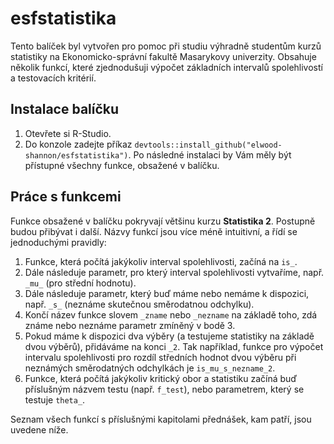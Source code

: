 # esfstatistika

Tento balíček byl vytvořen pro pomoc při studiu výhradně studentům kurzů statistiky na Ekonomicko-správní fakultě Masarykovy univerzity. Obsahuje několik funkcí, které zjednodušuji výpočet základních intervalů spolehlivostí a testovacích kritérií.

## Instalace balíčku

1. Otevřete si R-Studio.
2. Do konzole zadejte příkaz `devtools::install_github("elwood-shannon/esfstatistika")`. Po následné instalaci by Vám měly být přístupné všechny funkce, obsažené v balíčku.

## Práce s funkcemi

Funkce obsažené v balíčku pokryvají většinu kurzu **Statistika 2**. Postupně budou přibývat i další. Názvy funkcí jsou více méně intuitivní, a řídí se jednoduchými pravidly:

1. Funkce, která počítá jakýkoliv interval spolehlivosti, začíná na `is_`.
2. Dále následuje parametr, pro který interval spolehlivosti vytvaříme, např. `_mu_` (pro střední hodnotu).
3. Dále následuje parametr, který buď máme nebo nemáme k dispozici, např. `_s_` (neznáme skutečnou směrodatnou odchylku).
4. Končí název funkce slovem `_zname` nebo `_nezname` na základě toho, zdá známe nebo neznáme parametr zmíněný v bodě 3.
5. Pokud máme k dispozici dva výběry (a testujeme statistiky na základě dvou výběrů), přidáváme na konci `_2`.
Tak například, funkce pro výpočet intervalu spolehlivosti pro rozdíl středních hodnot dvou výběru při neznámých směrodatných odchylkách je `is_mu_s_nezname_2`.
5. Funkce, která počítá jakýkoliv kritický obor a statistiku začíná buď příslušným názvem testu (např. `f_test`), nebo parametrem, který se testuje `theta_`.

Seznam všech funkcí s příslušnými kapitolami přednášek, kam patří, jsou uvedene níže.
